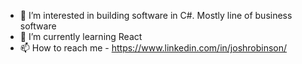 - 👀 I’m interested in building software in C#. Mostly line of business software
- 🌱 I’m currently learning React
- 📫 How to reach me - https://www.linkedin.com/in/joshrobinson/
